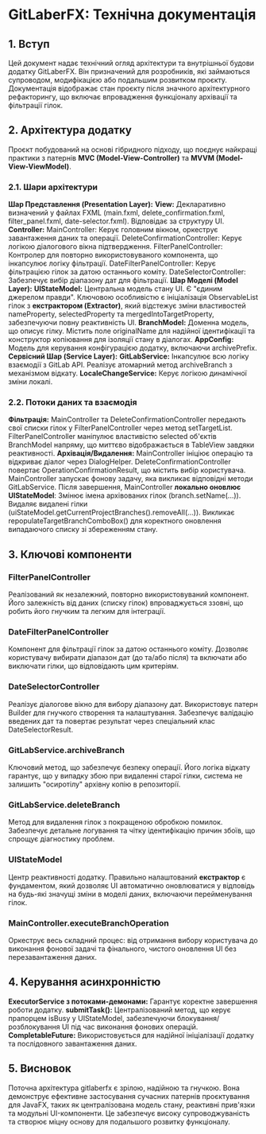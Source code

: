 # GitLaberFX: Технічна документація
## 1. Вступ

  Цей документ надає технічний огляд архітектури та внутрішньої будови додатку GitLaberFX. Він призначений для розробників, які займаються супроводом, модифікацією або подальшим розвитком проєкту. Документація відображає стан проєкту після значного архітектурного рефакторингу, що включає впровадження функціоналу архівації та фільтрації гілок.
## 2. Архітектура додатку

  Проєкт побудований на основі гібридного підходу, що поєднує найкращі практики з патернів **MVC (Model-View-Controller)** та **MVVM (Model-View-ViewModel)**.
### 2.1. Шари архітектури
**Шар Представлення (Presentation Layer):**
   **View:** Декларативно визначений у файлах FXML (main.fxml, delete_confirmation.fxml, filter_panel.fxml, date-selector.fxml). Відповідає за структуру UI.
   **Controller:**
      MainController: Керує головним вікном, оркеструє завантаження даних та операції.
      DeleteConfirmationController: Керує логікою діалогового вікна підтвердження.
      FilterPanelController: Контролер для повторно використовуваного компонента, що інкапсулює логіку фільтрації.
      DateFilterPanelController: Керує фільтрацією гілок за датою останнього коміту.
      DateSelectorController: Забезпечує вибір діапазону дат для фільтрації.
**Шар Моделі (Model Layer):**
   **UIStateModel:** Центральна модель стану UI. Є "єдиним джерелом правди". Ключовою особливістю є ініціалізація ObservableList гілок з **екстрактором (Extractor)**, який відстежує зміни властивостей nameProperty, selectedProperty та mergedIntoTargetProperty, забезпечуючи повну реактивність UI.
   **BranchModel:** Доменна модель, що описує гілку. Містить поле originalName для надійної ідентифікації та конструктор копіювання для ізоляції стану в діалогах.
   **AppConfig:** Модель для керування конфігурацією додатку, включаючи archivePrefix.
**Сервісний Шар (Service Layer):**
   **GitLabService:** Інкапсулює всю логіку взаємодії з GitLab API. Реалізує атомарний метод archiveBranch з механізмом відкату.
   **LocaleChangeService:** Керує логікою динамічної зміни локалі.
### 2.2. Потоки даних та взаємодія
**Фільтрація:** MainController та DeleteConfirmationController передають свої списки гілок у FilterPanelController через метод setTargetList. FilterPanelController маніпулює властивістю selected об'єктів BranchModel напряму, що миттєво відображається в TableView завдяки реактивності.
**Архівація/Видалення:**
   MainController ініціює операцію та відкриває діалог через DialogHelper.
   DeleteConfirmationController повертає OperationConfirmationResult, що містить вибір користувача.
   MainController запускає фонову задачу, яка викликає відповідні методи GitLabService.
   Після завершення, MainController **локально оновлює UIStateModel**:
      Змінює імена архівованих гілок (branch.setName(...)).
      Видаляє видалені гілки (uiStateModel.getCurrentProjectBranches().removeAll(...)).
   Викликає repopulateTargetBranchComboBox() для коректного оновлення випадаючого списку зі збереженням стану.
## 3. Ключові компоненти
### FilterPanelController

  Реалізований як незалежний, повторно використовуваний компонент. Його залежність від даних (списку гілок) впроваджується ззовні, що робить його гнучким та легким для інтеграції.
### DateFilterPanelController

  Компонент для фільтрації гілок за датою останнього коміту. Дозволяє користувачу вибирати діапазон дат (до та/або після) та включати або виключати гілки, що відповідають цим критеріям.
### DateSelectorController

  Реалізує діалогове вікно для вибору діапазону дат. Використовує патерн Builder для гнучкого створення та налаштування. Забезпечує валідацію введених дат та повертає результат через спеціальний клас DateSelectorResult.
### GitLabService.archiveBranch

  Ключовий метод, що забезпечує безпеку операції. Його логіка відкату гарантує, що у випадку збою при видаленні старої гілки, система не залишить "осиротілу" архівну копію в репозиторії.
### GitLabService.deleteBranch

  Метод для видалення гілок з покращеною обробкою помилок. Забезпечує детальне логування та чітку ідентифікацію причин збоїв, що спрощує діагностику проблем.
### UIStateModel

  Центр реактивності додатку. Правильно налаштований **екстрактор** є фундаментом, який дозволяє UI автоматично оновлюватися у відповідь на будь-які значущі зміни в моделі даних, включаючи перейменування гілок.
### MainController.executeBranchOperation

  Оркеструє весь складний процес: від отримання вибору користувача до виконання фонової задачі та фінального, чистого оновлення UI без перезавантаження даних.
## 4. Керування асинхронністю
**ExecutorService з потоками-демонами:** Гарантує коректне завершення роботи додатку.
**submitTask():** Централізований метод, що керує прапорцем isBusy у UIStateModel, забезпечуючи блокування/розблокування UI під час виконання фонових операцій.
**CompletableFuture:** Використовується для надійної ініціалізації додатку та послідовного завантаження даних.
## 5. Висновок

  Поточна архітектура gitlaberfx є зрілою, надійною та гнучкою. Вона демонструє ефективне застосування сучасних патернів проєктування для JavaFX, таких як централізована модель стану, реактивні прив'язки та модульні UI-компоненти. Це забезпечує високу супроводжуваність та створює міцну основу для подальшого розвитку функціоналу.
